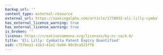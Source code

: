 ```yaml
---
backup_url: ''
content_type: external-resource
external_url: https://seekingalpha.com/article/1778932-eli-lilly-cymbalta-patent-expiry-quantified
has_external_licence_warning: true
has_external_license_warning: true
is_broken: ''
license: https://creativecommons.org/licenses/by-nc-sa/4.0/
title: 'Eli Lilly: Cymbalta Patent Expiry Quantified'
uid: c757bea1-41b3-41e2-9a94-99c9ca525ff6
---
```

